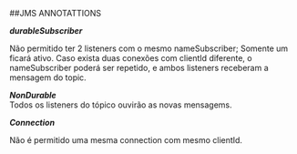##JMS ANNOTATTIONS

***durableSubscriber***

Não permitido ter 2 listeners com o mesmo nameSubscriber; Somente um ficará ativo.
Caso exista duas conexões com clientId diferente, o nameSubscriber poderá ser repetido,
e ambos listeners receberam a mensagem do topic.

***NonDurable***  
Todos os listeners do tópico ouvirão as novas mensagems.

***Connection***

Não é permitido uma mesma connection com mesmo clientId.
